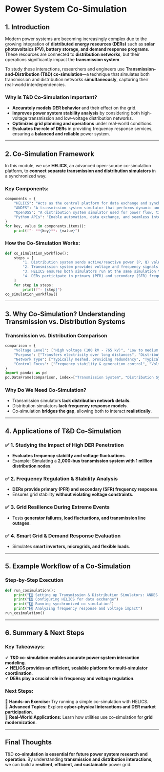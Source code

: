 # Power System Co-Simulation

## 1. Introduction
Modern power systems are becoming increasingly complex due to the growing integration of **distributed energy resources (DERs)** such as **solar photovoltaics (PV), battery storage, and demand response programs**. These resources are connected to **distribution networks**, but their operations significantly impact the **transmission system**.  

To study these interactions, researchers and engineers use **Transmission-and-Distribution (T&D) co-simulation**—a technique that simulates both transmission and distribution networks **simultaneously**, capturing their real-world interdependencies.  

### Why is T&D Co-Simulation Important?
- **Accurately models DER behavior** and their effect on the grid.
- **Improves power system stability analysis** by considering both high-voltage transmission and low-voltage distribution networks.
- **Optimizes grid planning and operations** under real-world conditions.
- **Evaluates the role of DERs** in providing frequency response services, ensuring a **balanced and reliable** power system.

---

## 2. Co-Simulation Framework

In this module, we use **HELICS**, an advanced open-source co-simulation platform, to **connect separate transmission and distribution simulators** in a synchronized way.  

### Key Components:
```python
components = {
    "HELICS": "Acts as the central platform for data exchange and synchronization between transmission and distribution simulators.",
    "ANDES": "A transmission system simulator that performs dynamic and steady-state power system analysis, including frequency response modeling.",
    "OpenDSS": "A distribution system simulator used for power flow, time-series analysis, and voltage regulation studies.",
    "Python APIs": "Enable automation, data exchange, and seamless interaction between different simulation tools."
}
for key, value in components.items():
    print(f"- **{key}**: {value}")
```

### How the Co-Simulation Works:
```python
def co_simulation_workflow():
    steps = [
        "1. Distribution system sends active/reactive power (P, Q) values to the transmission system.",
        "2. Transmission system provides voltage and frequency signals to the distribution system.",
        "3. HELICS ensures both simulators run at the same simulation time and exchange data.",
        "4. DERs participate in primary (PFR) and secondary (SFR) frequency regulation while respecting voltage constraints."
    ]
    for step in steps:
        print(f"- {step}")
co_simulation_workflow()
```

---

## 3. Why Co-Simulation? Understanding Transmission vs. Distribution Systems

### Transmission vs. Distribution Comparison
```python
comparison = {
    "Voltage Level": ["High voltage (100 kV - 765 kV)", "Low to medium voltage (120V - 35 kV)"],
    "Purpose": ["Transfers electricity over long distances", "Distributes power to homes, businesses, and industries"],
    "Network Type": ["Typically meshed, providing redundancy", "Typically radial, leading power from substations to consumers"],
    "Control Focus": ["Frequency stability & generation control", "Voltage regulation & local reliability"]
}
import pandas as pd
pd.DataFrame(comparison, index=["Transmission System", "Distribution System"])
```

### Why Do We Need Co-Simulation?
- Transmission simulators **lack distribution network details**.
- Distribution simulators **lack frequency response models**.
- Co-simulation **bridges the gap**, allowing both to interact **realistically**.

---

## 4. Applications of T&D Co-Simulation

### ✅ 1. Studying the Impact of High DER Penetration
- **Evaluates frequency stability and voltage fluctuations**.
- Example: Simulating a **2,000-bus transmission system with 1 million distribution nodes**.

### ✅ 2. Frequency Regulation & Stability Analysis
- **DERs provide primary (PFR) and secondary (SFR) frequency response**.
- Ensures grid stability **without violating voltage constraints**.

### ✅ 3. Grid Resilience During Extreme Events
- Tests **generator failures, load fluctuations, and transmission line outages**.

### ✅ 4. Smart Grid & Demand Response Evaluation
- Simulates **smart inverters, microgrids, and flexible loads**.

---

## 5. Example Workflow of a Co-Simulation

### Step-by-Step Execution
```python
def run_cosimulation():
    print("1️⃣ Setting up Transmission & Distribution Simulators: ANDES & OpenDSS")
    print("2️⃣ Configuring HELICS for data exchange")
    print("3️⃣ Running synchronized co-simulation")
    print("4️⃣ Analyzing frequency response and voltage impact")
run_cosimulation()
```

---

## 6. Summary & Next Steps
### Key Takeaways:
✔ **T&D co-simulation enables accurate power system interaction modeling**.  
✔ **HELICS provides an efficient, scalable platform for multi-simulator coordination**.  
✔ **DERs play a crucial role in frequency and voltage regulation**.  

### Next Steps:
🔹 **Hands-on Exercise:** Try running a simple co-simulation with HELICS.  
🔹 **Advanced Topics:** Explore **cyber-physical interactions and DER market participation**.  
🔹 **Real-World Applications:** Learn how utilities use co-simulation for **grid modernization**.  

---

## Final Thoughts
T&D **co-simulation is essential for future power system research and operation**. By understanding **transmission and distribution interactions**, we can build a **resilient, efficient, and sustainable** power grid.

